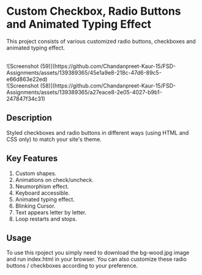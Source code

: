 # Custom Checkbox, Radio Buttons and Animated Typing Effect
This project consists of various customized radio buttons, checkboxes and animated typing effect.

<br/>
![Screenshot (59)](https://github.com/Chandanpreet-Kaur-15/FSD-Assignments/assets/139389365/45e1a9e8-218c-47d6-89c5-e66d863e22ed)
<br/>
![Screenshot (58)](https://github.com/Chandanpreet-Kaur-15/FSD-Assignments/assets/139389365/a27eace8-2e05-4027-b9b1-247847f34c31)
<br/>

## Description
Styled checkboxes and radio buttons in different ways (using HTML and CSS only) to match your site's theme.

## Key Features
1. Custom shapes.
2. Animations on check/uncheck.
3. Neumorphism effect.
4. Keyboard accessible.
5. Animated typing effect.
6. Blinking Cursor.
7. Text appears letter by letter.
8. Loop restarts and stops.

## Usage
To use this rpoject you simply need to download the bg-wood.jpg image and run index.html in your browser. You can also customize these radio buttons / checkboxes according to your preference.
